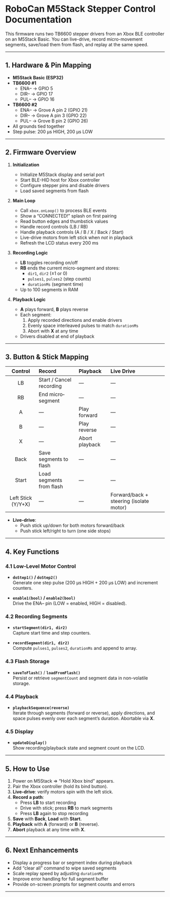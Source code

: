 # RoboCan M5Stack Stepper Control Documentation

This firmware runs two TB6600 stepper drivers from an Xbox BLE controller on an M5Stack Basic. You can live-drive, record micro-movement segments, save/load them from flash, and replay at the same speed.

---

## 1. Hardware & Pin Mapping

- **M5Stack Basic (ESP32)**  
- **TB6600 #1**  
  - ENA– → GPIO 5  
  - DIR– → GPIO 17  
  - PUL– → GPIO 16  
- **TB6600 #2**  
  - ENA– → Grove A pin 2 (GPIO 21)  
  - DIR– → Grove A pin 3 (GPIO 22)  
  - PUL– → Grove B pin 2 (GPIO 26)  
- All grounds tied together  
- Step pulse: 200 µs HIGH, 200 µs LOW

---

## 2. Firmware Overview

1. **Initialization**  
   - Initialize M5Stack display and serial port  
   - Start BLE-HID host for Xbox controller  
   - Configure stepper pins and disable drivers  
   - Load saved segments from flash  

2. **Main Loop**  
   - Call `xbox.onLoop()` to process BLE events  
   - Show a “CONNECTED!” splash on first pairing  
   - Read button edges and thumbstick values  
   - Handle record controls (LB / RB)  
   - Handle playback controls (A / B / X / Back / Start)  
   - Live-drive motors from left stick when _not_ in playback  
   - Refresh the LCD status every 200 ms  

3. **Recording Logic**  
   - **LB** toggles recording on/off  
   - **RB** ends the current micro-segment and stores:  
     - `dir1`, `dir2` (±1 or 0)  
     - `pulses1`, `pulses2` (step counts)  
     - `durationMs` (segment time)  
   - Up to 100 segments in RAM  

4. **Playback Logic**  
   - **A** plays forward, **B** plays reverse  
   - Each segment:  
     1. Apply recorded directions and enable drivers  
     2. Evenly space interleaved pulses to match `durationMs`  
     3. Abort with **X** at any time  
   - Drivers disabled at end of playback  

------

## 3. Button & Stick Mapping

| Control  | Record                  | Playback                  | Live Drive                               |
|:--------:|:------------------------|:--------------------------|:-----------------------------------------|
| LB       | Start / Cancel recording| —                         | —                                        |
| RB       | End micro‐segment       | —                         | —                                        |
| A        | —                       | Play forward              | —                                        |
| B        | —                       | Play reverse              | —                                        |
| X        | —                       | Abort playback            | —                                        |
| Back     | Save segments to flash  | —                         | —                                        |
| Start    | Load segments from flash| —                         | —                                        |
| Left Stick (Y/Y+X) | —            | —                         | Forward/back + steering (isolate motor) |

- **Live-drive**:  
  - Push stick up/down for both motors forward/back  
  - Push stick left/right to turn (one side stops)  

---

## 4. Key Functions

### 4.1 Low-Level Motor Control

- **`doStep1()` / `doStep2()`**  
  Generate one step pulse (200 µs HIGH + 200 µs LOW) and increment counters.

- **`enable1(bool)` / `enable2(bool)`**  
  Drive the ENA– pin (LOW = enabled, HIGH = disabled).

### 4.2 Recording Segments

- **`startSegment(dir1, dir2)`**  
  Capture start time and step counters.

- **`recordSegment(dir1, dir2)`**  
  Compute `pulses1`, `pulses2`, `durationMs` and append to array.

### 4.3 Flash Storage

- **`saveToFlash()`** / **`loadFromFlash()`**  
  Persist or retrieve `segmentCount` and segment data in non-volatile storage.

### 4.4 Playback

- **`playbackSequence(reverse)`**  
  Iterate through segments (forward or reverse), apply directions, and
  space pulses evenly over each segment’s duration. Abortable via **X**.

### 4.5 Display

- **`updateDisplay()`**  
  Show recording/playback state and segment count on the LCD.

---

## 5. How to Use

1. Power on M5Stack ⇒ “Hold Xbox bind” appears.  
2. Pair the Xbox controller (hold its bind button).  
3. **Live-drive**: verify motors spin with the left stick.  
4. **Record a path**:  
   - Press **LB** to start recording  
   - Drive with stick; press **RB** to mark segments  
   - Press **LB** again to stop recording  
5. **Save** with **Back**, **Load** with **Start**.  
6. **Playback** with **A** (forward) or **B** (reverse).  
7. **Abort** playback at any time with **X**.  

---

## 6. Next Enhancements

- Display a progress bar or segment index during playback  
- Add “clear all” command to wipe saved segments  
- Scale replay speed by adjusting `durationMs`  
- Improve error handling for full segment buffer  
- Provide on-screen prompts for segment counts and errors  

---
